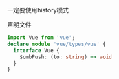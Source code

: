 一定要使用history模式

声明文件

```ts
import Vue from 'vue';
declare module 'vue/types/vue' {
  interface Vue {
    $cmbPush: (to: string) => void
  }
}
```